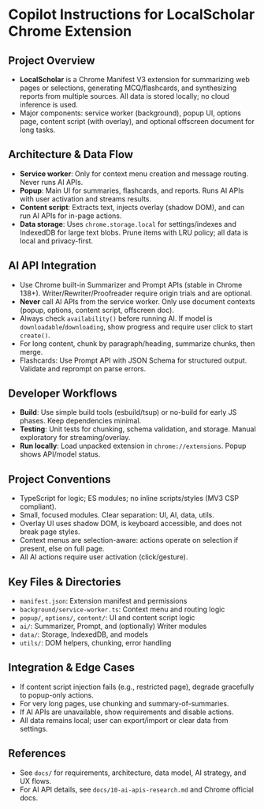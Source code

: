 # Copilot Instructions for LocalScholar Chrome Extension

## Project Overview
- **LocalScholar** is a Chrome Manifest V3 extension for summarizing web pages or selections, generating MCQ/flashcards, and synthesizing reports from multiple sources. All data is stored locally; no cloud inference is used.
- Major components: service worker (background), popup UI, options page, content script (with overlay), and optional offscreen document for long tasks.

## Architecture & Data Flow
- **Service worker**: Only for context menu creation and message routing. Never runs AI APIs.
- **Popup**: Main UI for summaries, flashcards, and reports. Runs AI APIs with user activation and streams results.
- **Content script**: Extracts text, injects overlay (shadow DOM), and can run AI APIs for in-page actions.
- **Data storage**: Uses `chrome.storage.local` for settings/indexes and IndexedDB for large text blobs. Prune items with LRU policy; all data is local and privacy-first.

## AI API Integration
- Use Chrome built-in Summarizer and Prompt APIs (stable in Chrome 138+). Writer/Rewriter/Proofreader require origin trials and are optional.
- **Never** call AI APIs from the service worker. Only use document contexts (popup, options, content script, offscreen doc).
- Always check `availability()` before running AI. If model is `downloadable`/`downloading`, show progress and require user click to start `create()`.
- For long content, chunk by paragraph/heading, summarize chunks, then merge.
- Flashcards: Use Prompt API with JSON Schema for structured output. Validate and reprompt on parse errors.

## Developer Workflows
- **Build**: Use simple build tools (esbuild/tsup) or no-build for early JS phases. Keep dependencies minimal.
- **Testing**: Unit tests for chunking, schema validation, and storage. Manual exploratory for streaming/overlay.
- **Run locally**: Load unpacked extension in `chrome://extensions`. Popup shows API/model status.

## Project Conventions
- TypeScript for logic; ES modules; no inline scripts/styles (MV3 CSP compliant).
- Small, focused modules. Clear separation: UI, AI, data, utils.
- Overlay UI uses shadow DOM, is keyboard accessible, and does not break page styles.
- Context menus are selection-aware: actions operate on selection if present, else on full page.
- All AI actions require user activation (click/gesture).

## Key Files & Directories
- `manifest.json`: Extension manifest and permissions
- `background/service-worker.ts`: Context menu and routing logic
- `popup/`, `options/`, `content/`: UI and content script logic
- `ai/`: Summarizer, Prompt, and (optionally) Writer modules
- `data/`: Storage, IndexedDB, and models
- `utils/`: DOM helpers, chunking, error handling

## Integration & Edge Cases
- If content script injection fails (e.g., restricted page), degrade gracefully to popup-only actions.
- For very long pages, use chunking and summary-of-summaries.
- If AI APIs are unavailable, show requirements and disable actions.
- All data remains local; user can export/import or clear data from settings.

## References
- See `docs/` for requirements, architecture, data model, AI strategy, and UX flows.
- For AI API details, see `docs/10-ai-apis-research.md` and Chrome official docs.
